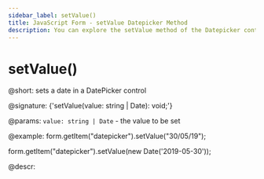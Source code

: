 ```yaml
---
sidebar_label: setValue()
title: JavaScript Form - setValue Datepicker Method 
description: You can explore the setValue method of the Datepicker control of Form in the documentation of the DHTMLX JavaScript UI library. Browse developer guides and API reference, try out code examples and live demos, and download a free 30-day evaluation version of DHTMLX Suite 7.
---
```


# setValue()

@short: sets a date in a DatePicker control

@signature: {'setValue(value: string | Date): void;'}

@params:
`value: string | Date` - the value to be set  

@example:
form.getItem("datepicker").setValue("30/05/19");

form.getItem("datepicker").setValue(new Date('2019-05-30'));

@descr:
